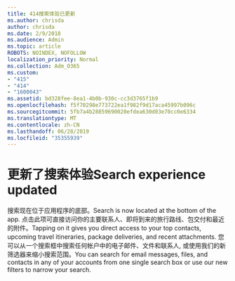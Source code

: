 ```yaml
---
title: 414搜索体验已更新
ms.author: chrisda
author: chrisda
ms.date: 2/9/2018
ms.audience: Admin
ms.topic: article
ROBOTS: NOINDEX, NOFOLLOW
localization_priority: Normal
ms.collection: Adm_O365
ms.custom:
- "415"
- "414"
- "1600043"
ms.assetid: bd328fee-8ea1-4b0b-930c-cc3d3765f1b9
ms.openlocfilehash: f5f70298e773722ea1f982f9d17aca45997b096c
ms.sourcegitcommit: 5fb7a4b28859690020efdea630d03e70cc0e6334
ms.translationtype: MT
ms.contentlocale: zh-CN
ms.lasthandoff: 06/28/2019
ms.locfileid: "35355939"
---
```

# <a name="search-experience-updated"></a><span data-ttu-id="b1680-102">更新了搜索体验</span><span class="sxs-lookup"><span data-stu-id="b1680-102">Search experience updated</span></span>

<span data-ttu-id="b1680-103">搜索现在位于应用程序的底部。</span><span class="sxs-lookup"><span data-stu-id="b1680-103">Search is now located at the bottom of the app.</span></span> <span data-ttu-id="b1680-104">点击此项可直接访问你的主要联系人、即将到来的旅行路线、包交付和最近的附件。</span><span class="sxs-lookup"><span data-stu-id="b1680-104">Tapping on it gives you direct access to your top contacts, upcoming travel itineraries, package deliveries, and recent attachments.</span></span> <span data-ttu-id="b1680-105">您可以从一个搜索框中搜索任何帐户中的电子邮件、文件和联系人, 或使用我们的新筛选器来缩小搜索范围。</span><span class="sxs-lookup"><span data-stu-id="b1680-105">You can search for email messages, files, and contacts in any of your accounts from one single search box or use our new filters to narrow your search.</span></span>
